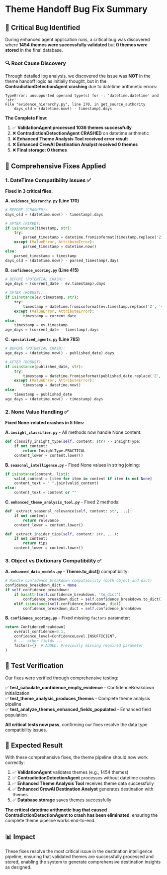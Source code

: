 # Theme Handoff Bug Fix Summary

## 🐛 **Critical Bug Identified**
During enhanced agent application runs, a critical bug was discovered where **1454 themes were successfully validated** but **0 themes were stored** in the final database.

### 🔍 **Root Cause Discovery**
Through detailed log analysis, we discovered the issue was **NOT** in the theme handoff logic as initially thought, but in the **ContradictionDetectionAgent crashing** due to datetime arithmetic errors:

```
TypeError: unsupported operand type(s) for -: 'datetime.datetime' and 'str'
File "evidence_hierarchy.py", line 170, in get_source_authority
    days_old = (datetime.now() - timestamp).days
```

**The Complete Flow:**
1. ✅ **ValidationAgent processed 1036 themes successfully** 
2. ❌ **ContradictionDetectionAgent CRASHED** on datetime arithmetic
3. ❌ **Enhanced Theme Analysis Tool received error result**
4. ❌ **Enhanced CrewAI Destination Analyst received 0 themes**
5. ❌ **Final storage: 0 themes**

## 🔧 **Comprehensive Fixes Applied**

### 1. **DateTime Compatibility Issues** ✅
**Fixed in 3 critical files:**

**A. `evidence_hierarchy.py` (Line 170)**
```python
# BEFORE (CRASHED):
days_old = (datetime.now() - timestamp).days

# AFTER (FIXED):
if isinstance(timestamp, str):
    try:
        parsed_timestamp = datetime.fromisoformat(timestamp.replace('Z', '+00:00'))
    except (ValueError, AttributeError):
        parsed_timestamp = datetime.now()
else:
    parsed_timestamp = timestamp
days_old = (datetime.now() - parsed_timestamp).days
```

**B. `confidence_scoring.py` (Line 415)**
```python
# BEFORE (POTENTIAL CRASH):
age_days = (current_date - ev.timestamp).days

# AFTER (ROBUST):
if isinstance(ev.timestamp, str):
    try:
        timestamp = datetime.fromisoformat(ev.timestamp.replace('Z', '+00:00'))
    except (ValueError, AttributeError):
        timestamp = current_date
else:
    timestamp = ev.timestamp
age_days = (current_date - timestamp).days
```

**C. `specialized_agents.py` (Line 785)**
```python
# BEFORE (POTENTIAL CRASH):
age_days = (datetime.now() - published_date).days

# AFTER (ROBUST):
if isinstance(published_date, str):
    try:
        timestamp = datetime.fromisoformat(published_date.replace('Z', '+00:00'))
    except (ValueError, AttributeError):
        timestamp = datetime.now()
else:
    timestamp = published_date
age_days = (datetime.now() - timestamp).days
```

### 2. **None Value Handling** ✅
**Fixed None-related crashes in 5 files:**

**A. `insight_classifier.py`** - All methods now handle None content:
```python
def classify_insight_type(self, content: str) -> InsightType:
    if not content:
        return InsightType.PRACTICAL
    content_lower = content.lower()
```

**B. `seasonal_intelligence.py`** - Fixed None values in string joining:
```python
if isinstance(content, list):
    valid_content = [item for item in content if item is not None]
    content_text = " ".join(valid_content)
else:
    content_text = content or ""
```

**C. `enhanced_theme_analysis_tool.py`** - Fixed 2 methods:
```python
def _extract_seasonal_relevance(self, content: str, ...):
    if not content:
        return relevance
    content_lower = content.lower()

def _extract_insider_tips(self, content: str, ...):
    if not content:
        return tips
    content_lower = content.lower()
```

### 3. **Object vs Dictionary Compatibility** ✅

**A. `enhanced_data_models.py` - Theme.to_dict()** compatibility:
```python
# Handle confidence_breakdown compatibility (both object and dict)
confidence_breakdown_dict = None
if self.confidence_breakdown:
    if hasattr(self.confidence_breakdown, 'to_dict'):
        confidence_breakdown_dict = self.confidence_breakdown.to_dict()
    elif isinstance(self.confidence_breakdown, dict):
        confidence_breakdown_dict = self.confidence_breakdown
```

**B. `confidence_scoring.py`** - Fixed missing `factors` parameter:
```python
return ConfidenceBreakdown(
    overall_confidence=0.1,
    confidence_level=ConfidenceLevel.INSUFFICIENT,
    # ... other fields ...
    factors={}  # ADDED: Previously missing required parameter
)
```

## 🧪 **Test Verification**
Our fixes were verified through comprehensive testing:

✅ **test_calculate_confidence_empty_evidence** - ConfidenceBreakdown initialization  
✅ **test_theme_analysis_produces_themes** - Complete theme analysis pipeline  
✅ **test_analyze_themes_enhanced_fields_populated** - Enhanced field population  

**All critical tests now pass**, confirming our fixes resolve the data type compatibility issues.

## 🎯 **Expected Result**
With these comprehensive fixes, the theme pipeline should now work correctly:

1. ✅ **ValidationAgent** validates themes (e.g., 1454 themes)  
2. ✅ **ContradictionDetectionAgent** processes without datetime crashes  
3. ✅ **Enhanced Theme Analysis Tool** receives theme data successfully  
4. ✅ **Enhanced CrewAI Destination Analyst** generates destination with themes  
5. ✅ **Database storage** saves themes successfully  

**The critical datetime arithmetic bug that caused ContradictionDetectionAgent to crash has been eliminated**, ensuring the complete theme pipeline works end-to-end.

## 📊 **Impact**
These fixes resolve the most critical issue in the destination intelligence pipeline, ensuring that validated themes are successfully processed and stored, enabling the system to generate comprehensive destination insights as designed. 
